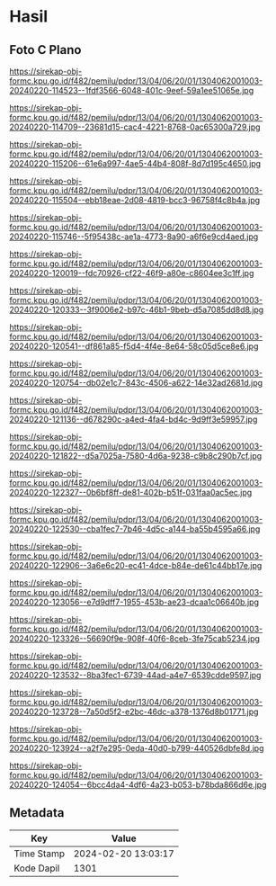 # Hasil

## Foto C Plano

https://sirekap-obj-formc.kpu.go.id/f482/pemilu/pdpr/13/04/06/20/01/1304062001003-20240220-114523--1fdf3566-6048-401c-9eef-59a1ee51065e.jpg

https://sirekap-obj-formc.kpu.go.id/f482/pemilu/pdpr/13/04/06/20/01/1304062001003-20240220-114709--23681d15-cac4-4221-8768-0ac65300a729.jpg

https://sirekap-obj-formc.kpu.go.id/f482/pemilu/pdpr/13/04/06/20/01/1304062001003-20240220-115206--61e6a997-4ae5-44b4-808f-8d7d195c4650.jpg

https://sirekap-obj-formc.kpu.go.id/f482/pemilu/pdpr/13/04/06/20/01/1304062001003-20240220-115504--ebb18eae-2d08-4819-bcc3-96758f4c8b4a.jpg

https://sirekap-obj-formc.kpu.go.id/f482/pemilu/pdpr/13/04/06/20/01/1304062001003-20240220-115746--5f95438c-ae1a-4773-8a90-a6f6e9cd4aed.jpg

https://sirekap-obj-formc.kpu.go.id/f482/pemilu/pdpr/13/04/06/20/01/1304062001003-20240220-120019--fdc70926-cf22-46f9-a80e-c8604ee3c1ff.jpg

https://sirekap-obj-formc.kpu.go.id/f482/pemilu/pdpr/13/04/06/20/01/1304062001003-20240220-120333--3f9006e2-b97c-46b1-9beb-d5a7085dd8d8.jpg

https://sirekap-obj-formc.kpu.go.id/f482/pemilu/pdpr/13/04/06/20/01/1304062001003-20240220-120541--df861a85-f5d4-4f4e-8e64-58c05d5ce8e6.jpg

https://sirekap-obj-formc.kpu.go.id/f482/pemilu/pdpr/13/04/06/20/01/1304062001003-20240220-120754--db02e1c7-843c-4506-a622-14e32ad2681d.jpg

https://sirekap-obj-formc.kpu.go.id/f482/pemilu/pdpr/13/04/06/20/01/1304062001003-20240220-121136--d678290c-a4ed-4fa4-bd4c-9d9ff3e59957.jpg

https://sirekap-obj-formc.kpu.go.id/f482/pemilu/pdpr/13/04/06/20/01/1304062001003-20240220-121822--d5a7025a-7580-4d6a-9238-c9b8c290b7cf.jpg

https://sirekap-obj-formc.kpu.go.id/f482/pemilu/pdpr/13/04/06/20/01/1304062001003-20240220-122327--0b6bf8ff-de81-402b-b51f-031faa0ac5ec.jpg

https://sirekap-obj-formc.kpu.go.id/f482/pemilu/pdpr/13/04/06/20/01/1304062001003-20240220-122530--cba1fec7-7b46-4d5c-a144-ba55b4595a66.jpg

https://sirekap-obj-formc.kpu.go.id/f482/pemilu/pdpr/13/04/06/20/01/1304062001003-20240220-122906--3a6e6c20-ec41-4dce-b84e-de61c44bb17e.jpg

https://sirekap-obj-formc.kpu.go.id/f482/pemilu/pdpr/13/04/06/20/01/1304062001003-20240220-123056--e7d9dff7-1955-453b-ae23-dcaa1c06640b.jpg

https://sirekap-obj-formc.kpu.go.id/f482/pemilu/pdpr/13/04/06/20/01/1304062001003-20240220-123326--56690f9e-908f-40f6-8ceb-3fe75cab5234.jpg

https://sirekap-obj-formc.kpu.go.id/f482/pemilu/pdpr/13/04/06/20/01/1304062001003-20240220-123532--8ba3fec1-6739-44ad-a4e7-6539cdde9597.jpg

https://sirekap-obj-formc.kpu.go.id/f482/pemilu/pdpr/13/04/06/20/01/1304062001003-20240220-123728--7a50d5f2-e2bc-46dc-a378-1376d8b01771.jpg

https://sirekap-obj-formc.kpu.go.id/f482/pemilu/pdpr/13/04/06/20/01/1304062001003-20240220-123924--a2f7e295-0eda-40d0-b799-440526dbfe8d.jpg

https://sirekap-obj-formc.kpu.go.id/f482/pemilu/pdpr/13/04/06/20/01/1304062001003-20240220-124054--6bcc4da4-4df6-4a23-b053-b78bda866d6e.jpg


## Metadata

| Key        | Value               |
| ---------- | ------------------- |
| Time Stamp | 2024-02-20 13:03:17 |
| Kode Dapil | 1301                |



